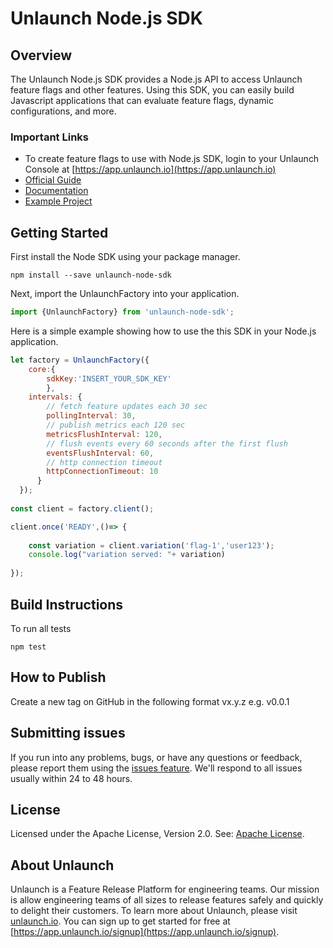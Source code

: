 # Unlaunch Node.js SDK

## Overview
The Unlaunch Node.js SDK provides a Node.js API to access Unlaunch feature flags and other features. Using this SDK, you can easily build Javascript applications that can evaluate feature flags, dynamic configurations, and more.

### Important Links

- To create feature flags to use with Node.js SDK, login to your Unlaunch Console at [https://app.unlaunch.io](https://app.unlaunch.io)
- [Official Guide](https://docs.unlaunch.io/docs/sdks/nodejs-sdk)
- [Documentation](https://github.com/unlaunch/nodejs-sdk#section-documentation)
- [Example Project](https://github.com/unlaunch/hello-node)

## Getting Started

First install the Node SDK using your package manager. 

```
npm install --save unlaunch-node-sdk
```

Next, import the UnlaunchFactory into your application.

```javascript
import {UnlaunchFactory} from 'unlaunch-node-sdk';
```

Here is a simple example showing how to use the this SDK in your Node.js application.

```javascript
let factory = UnlaunchFactory({
    core:{
        sdkKey:'INSERT_YOUR_SDK_KEY'
        },
    intervals: {
        // fetch feature updates each 30 sec
        pollingInterval: 30,
        // publish metrics each 120 sec
        metricsFlushInterval: 120,
        // flush events every 60 seconds after the first flush
        eventsFlushInterval: 60,
        // http connection timeout 
        httpConnectionTimeout: 10
      }
  });
  
const client = factory.client();

client.once('READY',()=> {
  
    const variation = client.variation('flag-1','user123');
    console.log("variation served: "+ variation)
    
});
```
## Build Instructions

To run all tests

```shell
npm test
```

## How to Publish
Create a new tag on GitHub in the following format vx.y.z e.g. v0.0.1

## Submitting issues
If you run into any problems, bugs, or have any questions or feedback, please report them using the [issues feature](https://github.com/unlaunch/nodejs-sdk/issues). We'll respond to all issues usually within 24 to 48 hours.

## License
Licensed under the Apache License, Version 2.0. See: [Apache License](LICENSE.md).

## About Unlaunch
Unlaunch is a Feature Release Platform for engineering teams. Our mission is allow engineering teams of all
sizes to release features safely and quickly to delight their customers. To learn more about Unlaunch, please visit
[unlaunch.io](https://unlaunch.io). You can sign up to get started for free at [https://app.unlaunch.io/signup](https://app.unlaunch.io/signup).
